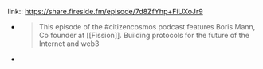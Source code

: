 link:: https://share.fireside.fm/episode/7d8ZfYhp+FiUXoJr9

- > This episode of the #citizencosmos podcast features Boris Mann, Co founder at [[Fission]]. Building protocols for the future of the Internet and web3
-